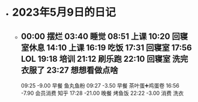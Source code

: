 - # 2023年5月9日的日记
	- 00:00
	  摆烂
	  03:40
	  睡觉
	  08:51
	  上课
	  10:20
	  回寝室休息
	  14:10
	  上课
	  16:19
	  吃饭 
	  17:31
	  回寝室
	  17:56
	  LOL
	  19:18
	  培训 
	  21:12
	  刷乐跑
	  22:10
	  回寝室 
	  洗完衣服了
	  23:27 
	  想想看做点啥
	  ---
	  09:25
	  -9.00
	  早餐
	  鱼丸鱼粉
	  09:27
	  -3.50
	  早餐
	  茶叶蛋➕鸡蛋卷
	  16:56
	  -7.90
	  会员消费
	  知乎
	  17:28
	  -21.00
	  晚餐
	  烤鱼饭
	  22:22
	  -3.00
	  消费
	  洗衣